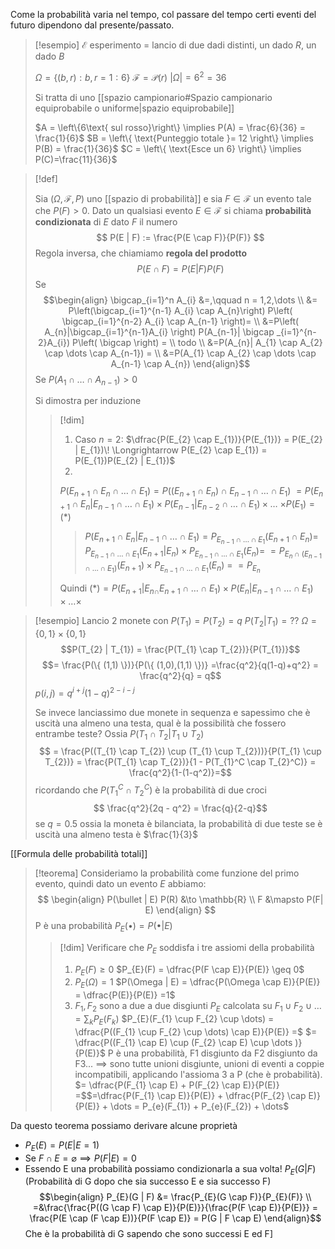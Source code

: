Come la probabilità varia nel tempo, col passare del tempo certi eventi del futuro dipendono dal presente/passato.


> [!esempio]
> $\mathcal{E}$ esperimento = lancio di due dadi distinti, un dado $R$, un dado $B$
>
> $\Omega = \left\{ (b,r) : b,r = 1:6 \right\}$
> $\mathcal{F} = \mathcal{P}(r)$
> $|\Omega| = 6^2 = 36$
> 
> Si tratta di uno [[spazio campionario#Spazio campionario equiprobabile o uniforme|spazio equiprobabile]]
> 
> $A = \left\{6\text{ sul rosso}\right\} \implies P(A) = \frac{6}{36} = \frac{1}{6}$
> $B = \left\{ \text{Punteggio totale }= 12 \right\} \implies P(B) = \frac{1}{36}$
> $C = \left\{ \text{Esce un 6} \right\} \implies P(C)=\frac{11}{36}$ 
> 

> [!def]
> 
> Sia $(\Omega, \mathcal{F}, P)$ uno [[spazio di probabilità]] e sia $F \in \mathcal{F}$ un evento tale che $P(F) > 0$. Dato un qualsiasi evento $E \in \mathcal{F}$ si chiama **probabilità condizionata** di $E$ dato $F$ il numero
>  $$
> P(E | F) := \frac{P(E \cap F)}{P(F)}
> $$
> Regola inversa, che chiamiamo **regola del prodotto**
> $$
> P(E \cap F) = P(E | F) P(F)
>$$
>Se $$\begin{align}
>\bigcap_{i=1}^n A_{i} &=,\qquad n = 1,2,\dots \\
>&= P\left(\bigcap_{i=1}^{n-1} A_{i} \cap A_{n}\right) P\left( \bigcap_{i=1}^{n-2} A_{i} \cap A_{n-1} \right)=  \\
>&=P\left( A_{n}|\bigcap_{i=1}^{n-1}A_{i} \right) P(A_{n-1}| \bigcap _{i=1}^{n-2}A_{i}) P\left( \bigcap \right)   = \\
todo \\
>&=P(A_{n}| A_{1} \cap A_{2} \cap \dots \cap A_{n-1}) = \\
>&=P(A_{1} \cap A_{2} \cap \dots \cap A_{n-1} \cap A_{n})
>\end{align}$$
>Se $P(A_{1} \cap \dots \cap A_{n-1}) > 0$
>
>Si dimostra per induzione
>
>>[!dim]
>>1. Caso $n = 2$: 
>>$\dfrac{P(E_{2} \cap E_{1})}{P(E_{1})} = P(E_{2} | E_{1})\! \Longrightarrow P(E_{2} \cap E_{1}) = P(E_{1})P(E_{2} | E_{1})$
>>2.
>>$P(E_{n+1} \cap E_{n} \cap \dots \cap E_{1}) = P((E_{n + 1} \cap E_{n}) \cap E_{n-1} \cap \dots \cap E_{1})$
>>$= P(E_{n+1} \cap E_{n} | E_{n-1} \cap \dots \cap E_{1}) \times P(E_{n-1} | E_{n-2} \cap \dots \cap E_{1}) \times \dots$
>>$\times P(E_{1}) = (*)$ 
>>
>>> $P(E_{n + 1} \cap E_{n} | E_{n-1} \cap \dots \cap E_{1}) = P_{E_{n - 1} \cap \dots \cap E_{1}}(E_{n+1} \cap E_{n})=$
>>> $P_{E_{n-1} \cap \dots \cap E_{1}}(E_{n+1} | E_{n}) \times P_{E_{n-1} \cap \dots \cap E_{1}}(E_{n})=$
>> $= P_{E_{n} \cap (E_{n - 1} \cap \dots \cap E_{1})}(E_{n+1}) \times P_{E_{n-1} \cap \dots \cap E_{1}} (E_{n})$ =
>>>$=P_{E_{n}}$
>>
>>Quindi
>> $(*) = P(E_{n + 1} | E_{n \cap} E_{n + 1} \cap \dots \cap E_{1} )\times P(E_{n} | E_{n-1} \cap \dots \cap E_{1}) \times \dots \times$


>[!esempio]
>Lancio 2 monete con $P(T_{1}) = P(T_{2}) = q$
>$P(T_{2} | T_{1}) = ??$
>$\Omega = \{ 0,1 \} \times \{ 0,1 \}$
>$$P(T_{2} | T_{1}) = \frac{P(T_{1} \cap T_{2})}{P(T_{1})}$$
>$$= \frac{P(\{ (1,1) \})}{P(\{ (1,0),(1,1) \})} =\frac{q^2}{q(1-q)+q^2} = \frac{q^2}{q} = q$$
>$p(i,j) = q^{i+j}(1 - q)^{2-i-j}$
>
>Se invece lanciassimo due monete in sequenza e sapessimo che è uscità una almeno una testa, qual è la possibilità che fossero entrambe teste? Ossia
>$P(T_{1} \cap T_{2} | T_{1} \cup T_{2})$
>$$ = \frac{P((T_{1} \cap T_{2}) \cup (T_{1} \cup T_{2}))}{P(T_{1} \cup T_{2})} = \frac{P(T_{1} \cap T_{2})}{1 - P(T_{1}^C \cap T_{2}^C)} = \frac{q^2}{1-(1-q^2)}=$$
>ricordando che $P(T_{1}^C \cap T_{2}^C)$ è la probabilità di due croci
>$$ \frac{q^2}{2q - q^2} = \frac{q}{2-q}$$
>se $q = 0.5$ ossia la moneta è bilanciata, la probabilità di due teste se è uscità una almeno testa è $\frac{1}{3}$


[[Formula delle probabilità totali]]

> [!teorema]
> Consideriamo la probabilità come funzione del primo evento, quindi dato un evento $E$ abbiamo:
> $$ \begin{align}
> P(\bullet | E) P(R) &\to \mathbb{R} \\
>  F &\mapsto P(F| E)
> \end{align} $$
> P è una probabilità
> $P_{E}(\bullet) = P(\bullet | E)$
> 
>>[!dim]
>>Verificare che $P_{E}$ soddisfa i tre assiomi della probabilità
>>1. $P_{E}(F) \geq 0$
>> 	$P_{E}(F) = \dfrac{P(F \cap E)}{P(E)} \geq 0$
>>2. $P_{E}(\Omega) = 1$
>>    $P(\Omega | E) = \dfrac{P(\Omega \cap E)}{P(E)} = \dfrac{P(E)}{P(E)} =1$
>>3. $F_{1},F_{2}$ sono a due a due disgiunti $P_E$ calcolata su $F_{1} \cup F_{2} \cup \dots = \sum_{k} P_{E}(F_{k})$ 
>>   $P_{E}(F_{1} \cup F_{2} \cup \dots) = \dfrac{P((F_{1} \cup F_{2} \cup \dots) \cap E)}{P(E)} =$
>>   $= \dfrac{P((F_{1} \cap E) \cup (F_{2} \cap E) \cup \dots )}{P(E)}$
>>   P è una probabilità, F1 disgiunto da F2 disgiunto da F3... $\implies$ sono tutte unioni disgiunte, unioni di eventi a coppie incompatibili, applicando l'assioma 3 a P (che è probabilità).
>>   $= \dfrac{P(F_{1} \cap E) + P(F_{2} \cap E)}{P(E)} =$$=\dfrac{P(F_{1} \cap E)}{P(E)} + \dfrac{P(F_{2} \cap E)}{P(E)} + \dots = P_{e}(F_{1}) + P_{e}(F_{2}) + \dots$

Da questo teorema possiamo derivare alcune proprietà
- $P_{E}(E) = P(E | E = 1)$
- Se $F \cap E = \varnothing \implies P(F|E) = 0$
- Essendo E una probabilità possiamo condizionarla a sua volta!
  $P_{E}(G | F)$ (Probabilità di G dopo che sia successo E e sia successo F)
  $$\begin{align}
 P_{E}(G | F) &= \frac{P_{E}(G \cap F)}{P_{E}(F)}  \\ 
=&\frac{\frac{P((G \cap F) \cap E)}{P(E)}}{\frac{P(F \cap E)}{P(E)}} = \frac{P(E \cap (F \cap E))}{P(F \cap E)} = P(G | F \cap E)
\end{align}$$
Che è la probabilità di G sapendo che sono successi E ed F]